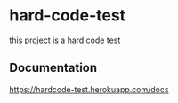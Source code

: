 # hard-code-test

this project is a hard code test

## Documentation

https://hardcode-test.herokuapp.com/docs
